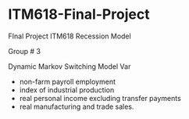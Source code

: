 # ITM618-Final-Project
FInal Project ITM618 Recession Model

Group # 3

Dynamic Markov Switching Model Var
- non-farm payroll employment
- index of industrial production
- real personal income excluding transfer payments
- real manufacturing and trade sales.


